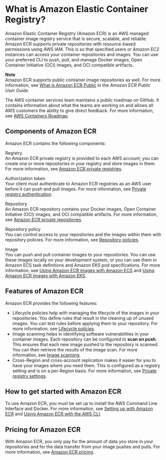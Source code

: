 # What is Amazon Elastic Container Registry?<a name="what-is-ecr"></a>

Amazon Elastic Container Registry \(Amazon ECR\) is an AWS managed container image registry service that is secure, scalable, and reliable\. Amazon ECR supports private repositories with resource\-based permissions using AWS IAM\. This is so that specified users or Amazon EC2 instances can access your container repositories and images\. You can use your preferred CLI to push, pull, and manage Docker images, Open Container Initiative \(OCI\) images, and OCI compatible artifacts\.

**Note**  
Amazon ECR supports public container image repositories as well\. For more information, see [What is Amazon ECR Public](https://docs.aws.amazon.com/AmazonECR/latest/public/what-is-ecr.html) in the *Amazon ECR Public User Guide*\.

The AWS container services team maintains a public roadmap on GitHub\. It contains information about what the teams are working on and allows all AWS customers the ability to give direct feedback\. For more information, see [AWS Containers Roadmap](https://github.com/aws/containers-roadmap)\.

## Components of Amazon ECR<a name="ecr-components"></a>

Amazon ECR contains the following components:

Registry  
An Amazon ECR private registry is provided to each AWS account; you can create one or more repositories in your registry and store images in them\. For more information, see [Amazon ECR private registries](Registries.md)\.

Authorization token  
Your client must authenticate to Amazon ECR registries as an AWS user before it can push and pull images\. For more information, see [Private registry authentication](registry_auth.md)\.

Repository  
An Amazon ECR repository contains your Docker images, Open Container Initiative \(OCI\) images, and OCI compatible artifacts\. For more information, see [Amazon ECR private repositories](Repositories.md)\.

Repository policy  
You can control access to your repositories and the images within them with repository policies\. For more information, see [Repository policies](repository-policies.md)\.

Image  
You can push and pull container images to your repositories\. You can use these images locally on your development system, or you can use them in Amazon ECS task definitions and Amazon EKS pod specifications\. For more information, see [Using Amazon ECR images with Amazon ECS](ECR_on_ECS.md) and [Using Amazon ECR Images with Amazon EKS](ECR_on_EKS.md)\.

## Features of Amazon ECR<a name="ecr-features"></a>

Amazon ECR provides the following features:
+ Lifecycle policies help with managing the lifecycle of the images in your repositories\. You define rules that result in the cleaning up of unused images\. You can test rules before applying them to your repository\. For more information, see [Lifecycle policies](LifecyclePolicies.md)\.
+ Image scanning helps in identifying software vulnerabilities in your container images\. Each repository can be configured to **scan on push**\. This ensures that each new image pushed to the repository is scanned\. You can then retrieve the results of the image scan\. For more information, see [Image scanning](image-scanning.md)\.
+ Cross\-Region and cross\-account replication makes it easier for you to have your images where you need them\. This is configured as a registry setting and is on a per\-Region basis\. For more information, see [Private registry settings](registry-settings.md)\.

## How to get started with Amazon ECR<a name="ecr-get-started"></a>

To use Amazon ECR, you must be set up to install the AWS Command Line Interface and Docker\. For more information, see [Setting up with Amazon ECR](get-set-up-for-amazon-ecr.md) and [Using Amazon ECR with the AWS CLI](getting-started-cli.md)\.

## Pricing for Amazon ECR<a name="ecr-pricing"></a>

With Amazon ECR, you only pay for the amount of data you store in your repositories and for the data transfer from your image pushes and pulls\. For more information, see [Amazon ECR pricing](http://aws.amazon.com/ecr/pricing/)\.